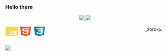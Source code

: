 ### Hello there

<div align="center">
  <a href="https://github.com/GabrielSoaresCorrea">
  <img height="180em" src="https://github-readme-stats.vercel.app/api?username=GabrielSoaresCorrea&show_icons=true&theme=tokyonight&include_all_commits=true&count_private=true"/>
  <img height="180em" src="https://github-readme-stats.vercel.app/api/top-langs/?username=GabrielSoaresCorrea&layout=compact&langs_count=7&theme=tokyonight"/>
</div>
  <div style="display: inline_block"><br>
  <img align="center" alt="gabrielS-Js" height="30" width="40" src="https://raw.githubusercontent.com/devicons/devicon/master/icons/javascript/javascript-plain.svg">
  <img align="center" alt="gabrielS-HTML" height="30" width="40" src="https://raw.githubusercontent.com/devicons/devicon/master/icons/html5/html5-original.svg">
  <img align="center" alt="gabrielS-CSS" height="30" width="40" src="https://raw.githubusercontent.com/devicons/devicon/master/icons/css3/css3-original.svg">
  <img align="right" alt="zoro-pic" height="150" style="border-radius:50px;" src="https://media.discordapp.net/attachments/483705015463182337/966187555160719370/zoroperfil.jpg?width=508&height=468">
</div>

##
  
<a href = "mailto:gabrielsoares1602@gmail.com"><img src="https://img.shields.io/badge/-Gmail-%23333?style=for-the-badge&logo=gmail&logoColor=white" target="_blank"></a>
  
